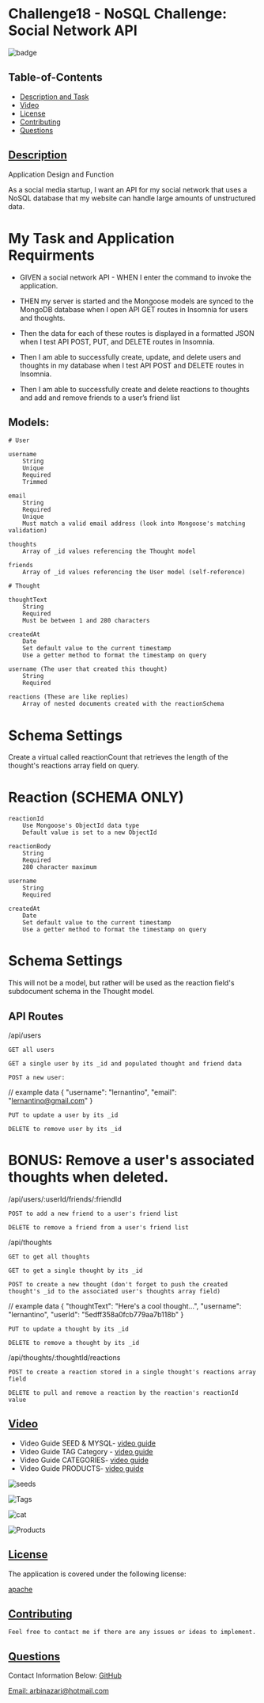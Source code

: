 
# Challenge18 - NoSQL Challenge: Social Network API 
![badge](https://img.shields.io/badge/license-apache-blue)


  ## Table-of-Contents
  * [Description and Task](#description)
  * [Video](#video)   
  * [License](#license)   
  * [Contributing](#contributing)
  * [Questions](#questions)


 ## [Description](#table-of-contents)
 
 Application Design and Function

As a social media startup, I want an API for my social network that uses a NoSQL database
that my website can handle large amounts of unstructured data.


 # My Task and Application Requirments

  - GIVEN a social network API - WHEN I enter the command to invoke the application.

  - THEN my server is started and the Mongoose models are synced to the MongoDB database 
    when I open API GET routes in Insomnia for users and thoughts.

  - Then the data for each of these routes is displayed in a formatted JSON when
    I test API POST, PUT, and DELETE routes in Insomnia.

  - Then I am able to successfully create, update, and delete users and 
    thoughts in my database when I test API POST and DELETE routes in Insomnia.

  - Then I am able to successfully create and delete reactions to thoughts 
    and add and remove friends to a user’s friend list


  ## Models: 

    # User

    username
        String
        Unique
        Required
        Trimmed

    email
        String
        Required
        Unique
        Must match a valid email address (look into Mongoose's matching validation)

    thoughts
        Array of _id values referencing the Thought model

    friends
        Array of _id values referencing the User model (self-reference)

    # Thought

    thoughtText
        String
        Required
        Must be between 1 and 280 characters

    createdAt
        Date
        Set default value to the current timestamp
        Use a getter method to format the timestamp on query

    username (The user that created this thought)
        String
        Required

    reactions (These are like replies)
        Array of nested documents created with the reactionSchema

# Schema Settings

Create a virtual called reactionCount that retrieves the length of the thought's reactions array field on query.

   # Reaction (SCHEMA ONLY)

    reactionId
        Use Mongoose's ObjectId data type
        Default value is set to a new ObjectId

    reactionBody
        String
        Required
        280 character maximum

    username
        String
        Required

    createdAt
        Date
        Set default value to the current timestamp
        Use a getter method to format the timestamp on query

# Schema Settings

This will not be a model, but rather will be used as the reaction field's subdocument schema in the Thought model.

## API Routes

/api/users

    GET all users

    GET a single user by its _id and populated thought and friend data

    POST a new user:

// example data
{
  "username": "lernantino",
  "email": "lernantino@gmail.com"
}

    PUT to update a user by its _id

    DELETE to remove user by its _id

# BONUS: Remove a user's associated thoughts when deleted.

/api/users/:userId/friends/:friendId

    POST to add a new friend to a user's friend list

    DELETE to remove a friend from a user's friend list

/api/thoughts

    GET to get all thoughts

    GET to get a single thought by its _id

    POST to create a new thought (don't forget to push the created thought's _id to the associated user's thoughts array field)

// example data
{
  "thoughtText": "Here's a cool thought...",
  "username": "lernantino",
  "userId": "5edff358a0fcb779aa7b118b"
}

    PUT to update a thought by its _id

    DELETE to remove a thought by its _id

/api/thoughts/:thoughtId/reactions

    POST to create a reaction stored in a single thought's reactions array field

    DELETE to pull and remove a reaction by the reaction's reactionId value


  
  ## [Video](#table-of-contents)
 
   - Video Guide SEED & MYSQL- [video guide](https://www.awesomescreenshot.com/video/8212028?key=c7bd96a5e6b4bb979d54ddb8934fc0b9)
   - Video Guide TAG Category - [video guide](https://www.awesomescreenshot.com/video/8212123?key=a60afa50b8fadb9d49c75aa3fe797bb2)
   - Video Guide CATEGORIES- [video guide](https://www.awesomescreenshot.com/video/8212230?key=8a3ad80485591e8720a9b1203ed0ec0b)
   - Video Guide  PRODUCTS- [video guide](https://www.awesomescreenshot.com/video/8212382?key=3eae5d0d234c70007d7a5bb48a37a8fa)

![seeds](https://user-images.githubusercontent.com/95839411/161455641-10cb666c-642a-4ceb-a721-ab041bb722df.jpg)

![Tags](https://user-images.githubusercontent.com/95839411/161455653-18fa75c7-bd58-478a-8c35-c9648332ec9e.jpg)

![cat](https://user-images.githubusercontent.com/95839411/161455662-43d395e7-d015-4bfe-b263-f658d59809e7.jpg)

![Products](https://user-images.githubusercontent.com/95839411/161455670-b0632254-803a-4f4f-b629-17a60a1a6b87.jpg)


  ## [License](#table-of-contents)
  The application is covered under the following license:
  
  [apache](https://choosealicense.com/licenses/apache)
    
    
  ## [Contributing](#table-of-contents)
  
    Feel free to contact me if there are any issues or ideas to implement.
    
  ## [Questions](#table-of-contents)
  Contact Information Below:
  [GitHub](https://github.com/arbinazari)

  [Email: arbinazari@hotmail.com](mailto:arbinazari@hotmail.com)

